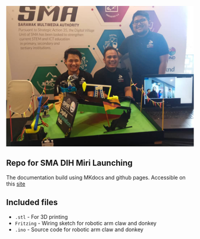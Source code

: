 ![Screenshot](docs/img/launching-day.jpeg)

## Repo for SMA DIH Miri Launching

The documentation build using MKdocs and github pages. Accessible on this [site](https://aaylc.github.io/integrated-projects-docs/)

## Included files

* `.stl` - For 3D printing 
* `Fritzing` - Wiring sketch for robotic arm claw and donkey
* `.ino` - Source code for robotic arm claw and donkey
